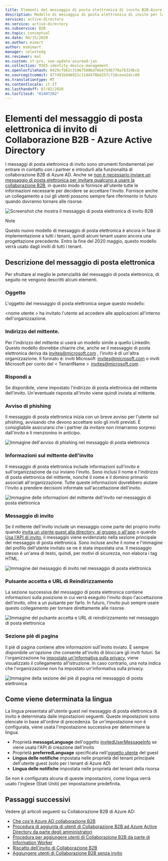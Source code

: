 ```yaml
---
title: Elementi del messaggio di posta elettronica di invito B2B-Azure Active Directory | Microsoft Docs
description: Modello di messaggio di posta elettronica di invito per la collaborazione B2B di Azure Active Directory
services: active-directory
ms.service: active-directory
ms.subservice: B2B
ms.topic: conceptual
ms.date: 04/15/2020
ms.author: mimart
author: msmimart
manager: celestedg
ms.reviewer: mal
ms.custom: it-pro, seo-update-azuread-jan
ms.collection: M365-identity-device-management
ms.openlocfilehash: 0429cfb62c319675806d76b4759b776a7b32dbcb
ms.sourcegitcommit: 877491bd46921c11dd478bd25fc718ceee2dcc08
ms.translationtype: MT
ms.contentlocale: it-IT
ms.lasthandoff: 07/02/2020
ms.locfileid: "81407202"
---
```

# <a name="the-elements-of-the-b2b-collaboration-invitation-email---azure-active-directory"></a>Elementi del messaggio di posta elettronica di invito di Collaborazione B2B - Azure Active Directory

I messaggi di posta elettronica di invito sono strumenti fondamentali per entrare in contatto con i partner e introdurli alla funzionalità di collaborazione B2B di Azure AD. Anche se [non è necessario inviare un messaggio di posta elettronica per invitare qualcuno a usare la collaborazione B2B](add-user-without-invite.md), in questo modo si fornisce all'utente tutte le informazioni necessarie per decidere se accettare l'invito. Fornisce anche un collegamento a cui gli utenti possono sempre fare riferimento in futuro quando dovranno tornare alle risorse.

![Screenshot che mostra il messaggio di posta elettronica di invito B2B](media/invitation-email-elements/invitation-email.png)

> [!NOTE]
> Questo nuovo modello di messaggio di posta elettronica è ancora in fase di implementazione a tutti i tenant, quindi alcuni tenant usano ancora una progettazione precedente. Entro la fine del 2020 maggio, questo modello verrà usato dagli inviti di tutti i tenant.

## <a name="explaining-the-email"></a>Descrizione del messaggio di posta elettronica

Per sfruttare al meglio le potenzialità del messaggio di posta elettronica, di seguito ne vengono descritti alcuni elementi.

### <a name="subject"></a>Oggetto

L'oggetto del messaggio di posta elettronica segue questo modello:

&lt;nome utente &gt; ha invitato l'utente ad accedere alle applicazioni all'interno dell'organizzazione.

### <a name="from-address"></a>Indirizzo del mittente.

Per l'indirizzo del mittente si userà un modello simile a quello LinkedIn. Questo modello dovrebbe chiarire che, anche se il messaggio di posta elettronica deriva da invites@microsoft.com , l'invito è di un'altra organizzazione. Il formato è: inviti Microsoft  <invites@microsoft.com> o inviti Microsoft per conto del &lt; TenantName &gt;  <invites@microsoft.com> . 

### <a name="reply-to"></a>Rispondi a

Se disponibile, viene impostato l'indirizzo di posta elettronica del mittente dell'invito. Un'eventuale risposta all'invito viene quindi inviata al mittente.

### <a name="phishing-warning"></a>Avviso di phishing

Il messaggio di posta elettronica inizia con un breve avviso per l'utente sul phishing, avvisando che devono accettare solo gli inviti previsti. È consigliabile assicurarsi che i partner da invitare non rimarranno sorpresi dall'invito e li menzionino in anticipo.

![Immagine dell'avviso di phishing nel messaggio di posta elettronica](media/invitation-email-elements/phishing-warning.png)

### <a name="inviters-information"></a>Informazioni sul mittente dell'invito

Il messaggio di posta elettronica include informazioni sull'invito e sull'organizzazione da cui inviano l'invito. Sono inclusi il nome e l'indirizzo di posta elettronica del mittente, nonché il nome e il dominio primario associati all'organizzazione. Tutte queste informazioni dovrebbero aiutare l'invito a prendere decisioni informate sull'accettazione dell'invito.

![Immagine delle informazioni del mittente dell'invito nel messaggio di posta elettronica](media/invitation-email-elements/inviters-information.png)

### <a name="invitation-message"></a>Messaggio di invito

Se il mittente dell'invito include un messaggio come parte del proprio invito quando [invita un utente guest alla directory, al gruppo o all'app](add-users-administrator.md) o quando [Usa l'API di invito](customize-invitation-api.md), il messaggio viene evidenziato nella sezione principale del messaggio di posta elettronica. Sono incluse anche il nome e l'immagine del profilo dell'utente invitato se ne è stata impostata una. Il messaggio stesso è un'area di testo, quindi, per motivi di sicurezza, non elabora i tag HTML.

![Immagine del messaggio di invito nel messaggio di posta elettronica](media/invitation-email-elements/invitation-message.png)

### <a name="accept-button-and-redirect-url"></a>Pulsante accetta e URL di Reindirizzamento

La sezione successiva del messaggio di posta elettronica contiene informazioni sulla posizione in cui verrà eseguito l'invito dopo l'accettazione dell'invito, oltre a un pulsante per farlo.  In futuro, l'invito può sempre usare questo collegamento per tornare direttamente alle risorse.

![Immagine del pulsante accetta e URL di reindirizzamento nel messaggio di posta elettronica](media/invitation-email-elements/accept-button.png)

### <a name="footer-section"></a>Sezione piè di pagina

Il piè di pagina contiene altre informazioni sull'invito inviato. È sempre disponibile un'opzione che consente all'invito di bloccare gli inviti futuri. Se l'organizzazione ha [impostato un'informativa sulla privacy](https://docs.microsoft.com/azure/active-directory/fundamentals/active-directory-properties-area), viene visualizzato il collegamento all'istruzione.  In caso contrario, una nota indica che l'organizzazione non ha impostato un'informativa sulla privacy.

![Immagine della sezione del piè di pagina nel messaggio di posta elettronica](media/invitation-email-elements/footer-section.png)
 
## <a name="how-the-language-is-determined"></a>Come viene determinata la lingua

La lingua presentata all'utente guest nel messaggio di posta elettronica di invito è determinata dalle impostazioni seguenti. Queste impostazioni sono elencate in base all'ordine di precedenza. Se un'impostazione non è configurata, viene usata l'impostazione successiva per determinare la lingua.

- Proprietà **messageLanguage** dell'oggetto [invitedUserMessageInfo](https://docs.microsoft.com/graph/api/resources/invitedusermessageinfo?view=graph-rest-1.0) se viene usata l'API di creazione dell'invito
-   Proprietà **preferredLanguage** specificata nell'[oggetto utente](https://docs.microsoft.com/graph/api/resources/user?view=graph-rest-1.0) del guest
-   **Lingua delle notifiche** impostata nelle proprietà del tenant principale dell'utente guest (solo per i tenant di Azure AD)
-   **Lingua delle notifiche** impostata nelle proprietà del tenant della risorsa

Se non è configurata alcuna di queste impostazioni, come lingua verrà usato l'inglese (Stati Uniti) per impostazione predefinita.

## <a name="next-steps"></a>Passaggi successivi

Vedere gli articoli seguenti su Collaborazione B2B di Azure AD:

- [Che cos'è Azure AD collaborazione B2B](what-is-b2b.md)
- [Procedura di aggiunta di utenti di Collaborazione B2B ad Azure Active Directory da parte degli amministratori](add-users-administrator.md)
- [Procedura per aggiungere utenti di Collaborazione B2B da parte di Information Worker](add-users-information-worker.md)
- [Riscatto dell'invito di Collaborazione B2B](redemption-experience.md)
- [Aggiungere utenti di Collaborazione B2B senza invito](add-user-without-invite.md)
